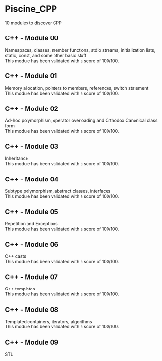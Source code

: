 # Piscine_CPP
10 modules to discover CPP

## C++ - Module 00
Namespaces, classes, member functions, stdio streams,
initialization lists, static, const, and some other basic
stuff\
This module has been validated with a score of 100/100.

## C++ - Module 01
Memory allocation, pointers to members,
references, switch statement\
This module has been validated with a score of 100/100.

## C++ - Module 02
Ad-hoc polymorphism, operator overloading
and Orthodox Canonical class form\
This module has been validated with a score of 100/100.

## C++ - Module 03
Inheritance\
This module has been validated with a score of 100/100.

## C++ - Module 04
Subtype polymorphism, abstract classes, interfaces\
This module has been validated with a score of 100/100.

## C++ - Module 05
Repetition and Exceptions\
This module has been validated with a score of 100/100.

## C++ - Module 06
C++ casts\
This module has been validated with a score of 100/100.

## C++ - Module 07
C++ templates\
This module has been validated with a score of 100/100.

## C++ - Module 08
Templated containers, iterators, algorithms\
This module has been validated with a score of 100/100.

## C++ - Module 09
STL
